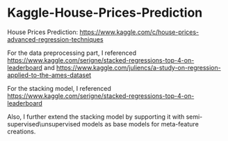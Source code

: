 # Kaggle-House-Prices-Prediction
House Prices Prediction: https://www.kaggle.com/c/house-prices-advanced-regression-techniques

For the data preprocessing part, I referenced 
https://www.kaggle.com/serigne/stacked-regressions-top-4-on-leaderboard and https://www.kaggle.com/juliencs/a-study-on-regression-applied-to-the-ames-dataset

For the stacking model, I referenced
https://www.kaggle.com/serigne/stacked-regressions-top-4-on-leaderboard 

Also, I further extend the stacking model by supporting it with semi-supervised\unsupervised models as base models for meta-feature creations.


